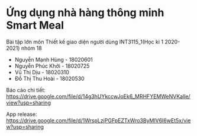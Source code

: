 # Ứng dụng nhà hàng thông minh Smart Meal
Bài tập lớn môn Thiết kế giao diện người dùng INT3115_1(Học kì 1 2020-2021) nhóm 18
* Nguyễn Mạnh Hùng - 18020601
* Nguyễn Phúc Khởi - 18020725
* Vũ Thị Dịu - 18020310
* Đỗ Thị Thu Hoài - 18020530

Báo cáo chi tiết: https://drive.google.com/file/d/14g3hUYkccwJoEk6_MRHFYEMWeNVKalle/view?usp=sharing

App release: https://drive.google.com/file/d/1WrspLzjPGFpEZTxWro3ByMlV6I6wEt5x/view?usp=sharing
